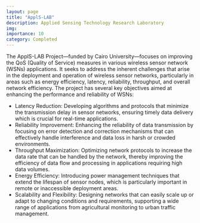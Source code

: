 ```yaml
---
layout: page
title: "ApplS-LAB"
description: Applied Sensing Technology Research Laboratory
img:
importance: 10
category: Completed
---
```


The ApplS-LAB Project—funded by Cairo University—focuses on improving the QoS (Quality of Service) measures in various wireless sensor network (WSNs) applications. It seeks to address the inherent challenges that arise in the deployment and operation of wireless sensor networks, particularly in areas such as energy efficiency, latency, reliability, throughput, and overall network efficiency. The project has several key objectives aimed at enhancing the performance and reliability of WSNs:

<ul><li>Latency Reduction: Developing algorithms and protocols that minimize the transmission delay in sensor networks, ensuring timely data delivery which is crucial for real-time applications.</li>
<li>Reliability Improvement: Enhancing the reliability of data transmission by focusing on error detection and correction mechanisms that can effectively handle interference and data loss in harsh or crowded environments.</li>
<li>Throughput Maximization: Optimizing network protocols to increase the data rate that can be handled by the network, thereby improving the efficiency of data flow and processing in applications requiring high data volumes.</li>
<li>Energy Efficiency: Introducing power management techniques that extend the lifespan of sensor nodes, which is particularly important in remote or inaccessible deployment areas.</li>
<li>Scalability and Flexibility: Designing networks that can easily scale up or adapt to changing conditions and requirements, supporting a wide range of applications from agricultural monitoring to urban traffic management.</li></ul>


